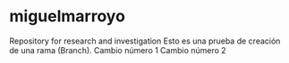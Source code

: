 # miguelmarroyo
Repository for research and investigation
Esto es una prueba de creación de una rama (Branch).
Cambio número 1
Cambio número 2
